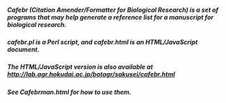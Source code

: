 ##### Cafebr (Citation Amender/Formatter for Biological Research) is a set of programs that may help generate a reference list for a manuscript for biological research.
##### cafebr.pl is a Perl script, and cafebr.html is an HTML/JavaScript document.
##### The HTML/JavaScript version is also available at http://lab.agr.hokudai.ac.jp/botagr/sakusei/cafebr.html
##### See Cafebrman.html for how to use them.
